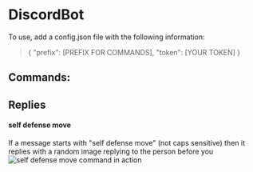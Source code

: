 # DiscordBot

To use, add a config.json file with the following information:
>{
>	"prefix": [PREFIX FOR COMMANDS],
>	"token": [YOUR TOKEN]
>}

## Commands:


## Replies

#### self defense move
If a message starts with "self defense move" (not caps sensitive) then it replies with a random image replying to the person before you
![self defense move command in action](https://prnt.sc/13bk4is)
